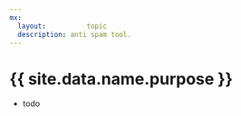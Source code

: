 ```yaml
---
mx:
  layout:          topic
  description: anti spam tool.
---
```


# {{ site.data.name.purpose }}
- todo